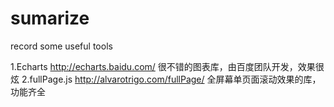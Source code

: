 # sumarize
record some useful tools

1.Echarts http://echarts.baidu.com/ 很不错的图表库，由百度团队开发，效果很炫
2.fullPage.js http://alvarotrigo.com/fullPage/ 全屏幕单页面滚动效果的库，功能齐全
